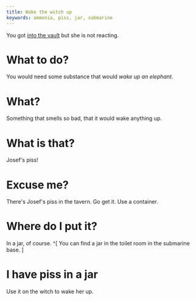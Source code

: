 ```yaml
---
title: Wake the witch up
keywords: ammonia, piss, jar, submarine
---
```


You got [into the vault](010-vault-door.md) but she is not reacting.

# What to do?
You would need some substance that would *wake up an elephant*.

# What?
Something that smells so bad, that it would wake anything up.

# What is that?
Josef's piss!

# Excuse me?
There's Josef's piss in the tavern. Go get it. Use a container.

# Where do I put it?
In a jar, of course. ^[ You can find a jar in the toilet room in the submarine base. ]

# I have piss in a jar
Use it on the witch to wake her up.
